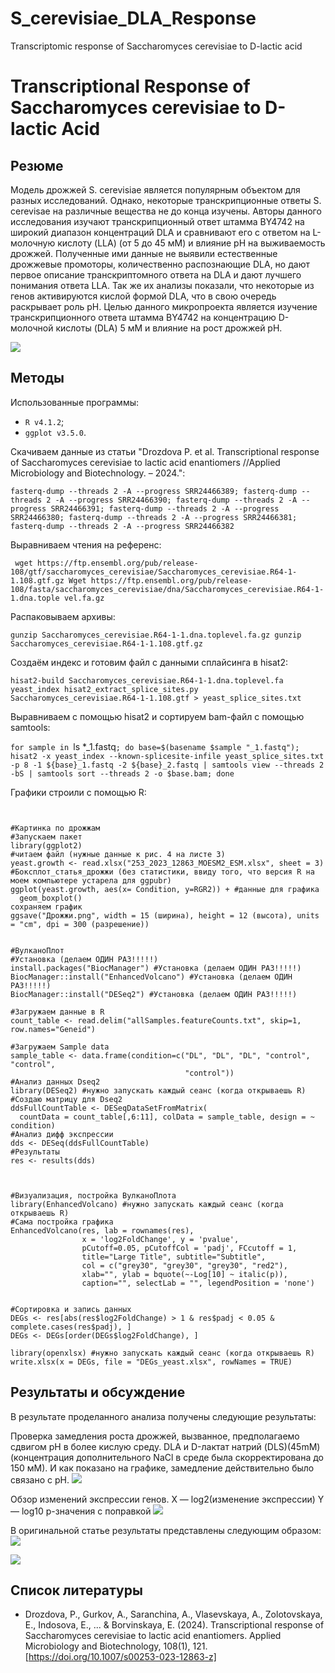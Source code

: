 # S_cerevisiae_DLA_Response
Transcriptomic response of Saccharomyces cerevisiae to D-lactic acid
# Transcriptional Response of Saccharomyces cerevisiae to D-lactic Acid

## Резюме
Модель дрожжей S. cerevisiae является популярным объектом для разных исследований. Однако, некоторые транскрипционные ответы S. cerevisae на различные вещества не до конца изучены. Авторы данного исследования изучают транскрипционный ответ штамма BY4742 на широкий диапазон концентраций DLA и сравнивают его с ответом на L-молочную кислоту (LLA) (от 5 до 45 мМ) и влияние pH на выживаемость дрожжей. Полученные ими данные не выявили естественные дрожжевые промоторы, количественно распознающие DLA, но дают первое описание транскриптомного ответа на DLA и дают лучшего понимания ответа LLA. Так же их анализы показали, что некоторые из генов активируются кислой формой DLA, что в свою очередь раскрывает роль pH. Целью данного микропроекта является изучение транскрипционного ответа штамма BY4742 на концентрацию D-молочной кислоты (DLA) 5 мМ и влияние на рост дрожжей pH.

![](abstract.jpg) 



## Методы

Использованные программы: 

  * `R v4.1.2`;
  * `ggplot v3.5.0`.
    
Скачиваем данные из статьи "Drozdova P. et al. Transcriptional response of Saccharomyces cerevisiae to lactic acid enantiomers //Applied Microbiology and Biotechnology. – 2024.": 

`fasterq-dump --threads 2 -A --progress SRR24466389; fasterq-dump --threads 2 -A --progress SRR24466390; fasterq-dump --threads 2 -A --progress SRR24466391; fasterq-dump --threads 2 -A --progress SRR24466380; fasterq-dump --threads 2 -A --progress
SRR24466381; fasterq-dump --threads 2 -A --progress SRR24466382`

Выравниваем чтения на референс:

` wget https://ftp.ensembl.org/pub/release-108/gtf/saccharomyces_cerevisiae/Saccharomyces_cerevisiae.R64-1-1.108.gtf.gz
Wget
https://ftp.ensembl.org/pub/release-108/fasta/saccharomyces_cerevisiae/dna/Saccharomyces_cerevisiae.R64-1-1.dna.tople
vel.fa.gz`

Распаковываем архивы:

`gunzip Saccharomyces_cerevisiae.R64-1-1.dna.toplevel.fa.gz
gunzip Saccharomyces_cerevisiae.R64-1-1.108.gtf.gz`

Cоздаём индекс и готовим файл с данными сплайсинга в hisat2:

`hisat2-build Saccharomyces_cerevisiae.R64-1-1.dna.toplevel.fa yeast_index
hisat2_extract_splice_sites.py Saccharomyces_cerevisiae.R64-1-1.108.gtf > yeast_splice_sites.txt`

Выравниваем с помощью hisat2 и сортируем bam-файл с помощью samtools:

`for sample in `ls *_1.fastq`; do base=$(basename $sample "_1.fastq"); hisat2 -x yeast_index --known-splicesite-infile
yeast_splice_sites.txt -p 8 -1 ${base}_1.fastq -2 ${base}_2.fastq | samtools view --threads 2 -bS | samtools sort
--threads 2 -o $base.bam; done`

Графики строили с помощью R: 
```{r}


#Картинка по дрожжам
#Запускаем пакет
library(ggplot2)
#читаем файл (нужные данные к рис. 4 на листе 3)
yeast.growth <- read.xlsx("253_2023_12863_MOESM2_ESM.xlsx", sheet = 3)
#Боксплот_статья_дрожжи (без статистики, ввиду того, что версия R на моем компьютере устарела для ggpubr)
ggplot(yeast.growth, aes(x= Condition, y=RGR2)) + #данные для графика
  geom_boxplot()
сохраняем график
ggsave("Дрожжи.png", width = 15 (ширина), height = 12 (высота), units = "cm", dpi = 300 (разрешение))


#ВулканоПлот
#Установка (делаем ОДИН РАЗ!!!!!)
install.packages("BiocManager") #Установка (делаем ОДИН РАЗ!!!!!)
BiocManager::install("EnhancedVolcano") #Установка (делаем ОДИН РАЗ!!!!!)
BiocManager::install("DESeq2") #Установка (делаем ОДИН РАЗ!!!!!)

#Загружаем данные в R
count_table <- read.delim("allSamples.featureCounts.txt", skip=1, row.names="Geneid")

#Загружаем Sample data
sample_table <- data.frame(condition=c("DL", "DL", "DL", "control", "control",
                                       "control"))
#Анализ данных Dseq2
library(DESeq2) #нужно запускать каждый сеанс (когда открываешь R)
#Создаю матрицу для Dseq2
ddsFullCountTable <- DESeqDataSetFromMatrix(
  countData = count_table[,6:11], colData = sample_table, design = ~ condition)
#Анализ дифф экспрессии
dds <- DESeq(ddsFullCountTable)
#Результаты
res <- results(dds)



#Визуализация, постройка ВулканоПлота
library(EnhancedVolcano) #нужно запускать каждый сеанс (когда открываешь R)
#Сама постройка графика
EnhancedVolcano(res, lab = rownames(res),
                x = 'log2FoldChange', y = 'pvalue',
                pCutoff=0.05, pCutoffCol = 'padj', FCcutoff = 1,
                title="Large Title", subtitle="Subtitle",
                col = c("grey30", "grey30", "grey30", "red2"),
                xlab="", ylab = bquote(~-Log[10] ~ italic(p)),
                caption="", selectLab = "", legendPosition = 'none')


#Сортировка и запись данных
DEGs <- res[abs(res$log2FoldChange) > 1 & res$padj < 0.05 & complete.cases(res$padj), ]
DEGs <- DEGs[order(DEGs$log2FoldChange), ]

library(openxlsx) #нужно запускать каждый сеанс (когда открываешь R)
write.xlsx(x = DEGs, file = "DEGs_yeast.xlsx", rowNames = TRUE)
```



## Результаты и обсуждение
В результате проделанного анализа получены следующие результаты:

Проверка замедления роста дрожжей, вызванное, предполагаемо сдвигом pH в более кислую среду. 
DLА и D-лактат натрий (DLS)(45mM) (концентрация дополнительного NaCl в среде была скорректирована до 150 мМ).
И как показано на графике, замедление действительно было связано с pH.
![](Yeast.jpg) 



Обзор изменений экспрессии генов. 
X — log2(изменение экспрессии)
Y — log10 p-значения с поправкой
![](Volcanoplot.jpg) 

В оригинальной статье результаты представлены следующим образом:
![](253_2023_12863_Fig4_HTML.jpg)

![](253_2023_12863_Fig1_HTML%20(1).jpg)

## Список литературы

  - Drozdova, P., Gurkov, A., Saranchina, A., Vlasevskaya, A., Zolotovskaya, E., Indosova, E., ... & Borvinskaya, E. (2024). Transcriptional response of Saccharomyces cerevisiae to lactic acid enantiomers. Applied Microbiology and Biotechnology, 108(1), 121. [https://doi.org/10.1007/s00253-023-12863-z]









